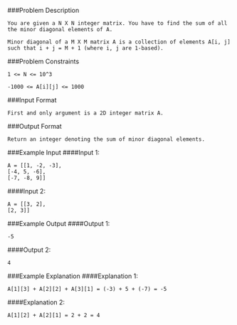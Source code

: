 ###Problem Description
```
You are given a N X N integer matrix. You have to find the sum of all the minor diagonal elements of A.

Minor diagonal of a M X M matrix A is a collection of elements A[i, j] such that i + j = M + 1 (where i, j are 1-based).
```


###Problem Constraints
```
1 <= N <= 10^3

-1000 <= A[i][j] <= 1000
```


###Input Format
```
First and only argument is a 2D integer matrix A.
```



###Output Format
```
Return an integer denoting the sum of minor diagonal elements.
```


###Example Input
####Input 1:

```
A = [[1, -2, -3],
[-4, 5, -6],
[-7, -8, 9]]
```
####Input 2:

```
A = [[3, 2],
[2, 3]]
```

###Example Output
####Output 1:

```
-5
```
####Output 2:

```
4
```


###Example Explanation
####Explanation 1:

```
A[1][3] + A[2][2] + A[3][1] = (-3) + 5 + (-7) = -5
```
####Explanation 2:

```
A[1][2] + A[2][1] = 2 + 2 = 4
```